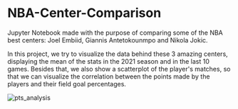 # NBA-Center-Comparison
Jupyter Notebook made with the purpose of comparing some of the NBA best centers: Joel Embiid, Giannis Antetokounmpo and Nikola Jokic.

In this project, we try to visualize the data behind these 3 amazing centers, displaying the mean of the stats in the 2021 season and in the last 10 games. Besides that, we also show a scatterplot of the player's matches, so that we can visualize the correlation between the points made by the players and their field goal percentages.


![pts_analysis](https://user-images.githubusercontent.com/49076270/151726949-933a4c95-aefb-4050-a576-5d6e6c6f38f6.jpg)
